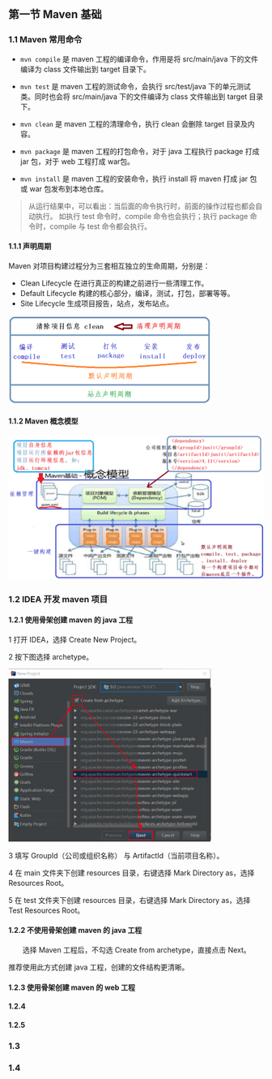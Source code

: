## 第一节 Maven 基础

### 1.1 Maven 常用命令

* `mvn compile` 是 maven 工程的编译命令，作用是将 src/main/java 下的文件编译为 class 文件输出到 target 目录下。

* `mvn test` 是 maven 工程的测试命令，会执行 src/test/java 下的单元测试类。同时也会将 src/main/java 下的文件编译为 class 文件输出到 target 目录下。

* `mvn clean` 是 maven 工程的清理命令，执行 clean 会删除 target 目录及内容。

* `mvn package` 是 maven 工程的打包命令，对于 java 工程执行 package 打成 jar 包，对于 web 工程打成 war包。

* `mvn install` 是 maven 工程的安装命令，执行 install 将 maven 打成 jar 包或 war 包发布到本地仓库。


> 从运行结果中，可以看出：当后面的命令执行时，前面的操作过程也都会自动执行。
> 如执行 test 命令时，compile 命令也会执行；执行 package 命令时，compile 与 test 命令都会执行。

#### 1.1.1 声明周期

Maven 对项目构建过程分为三套相互独立的生命周期，分别是：
* Clean Lifecycle 在进行真正的构建之前进行一些清理工作。
* Default Lifecycle 构建的核心部分，编译，测试，打包，部署等等。
* Site Lifecycle 生成项目报告，站点，发布站点。

<img src="./img7/03-maven-life-cycle.png" width=400>

#### 1.1.2 Maven 概念模型 

<img src="./img7/04-conceptual-model.png" width=600>


### 1.2 IDEA 开发 maven 项目

#### 1.2.1 使用骨架创建 maven 的 java 工程

1 打开 IDEA，选择 Create New Project。

2 按下图选择 archetype。

<img src="./img7/05-maven-java-pro.png" width=400>

3 填写 GroupId（公司或组织名称） 与 ArtifactId（当前项目名称）。

4 在 main 文件夹下创建 resources 目录，右键选择 Mark Directory as，选择 Resources Root。

5 在 test 文件夹下创建 resources 目录，右键选择 Mark Directory as，选择 Test Resources Root。


#### 1.2.2 不使用骨架创建 maven 的 java 工程

&emsp;&emsp;选择 Maven 工程后，不勾选 Create from archetype，直接点击 Next。

推荐使用此方式创建 java 工程，创建的文件结构更清晰。


#### 1.2.3 使用骨架创建 maven 的 web 工程



 
#### 1.2.4   

#### 1.2.5 
    
### 1.3 




### 1.4 







